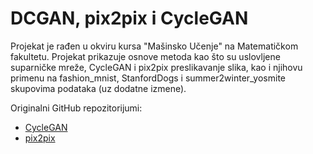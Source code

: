 # DCGAN, pix2pix i CycleGAN

Projekat je rađen u okviru kursa "Mašinsko Učenje" na Matematičkom fakultetu. 
Projekat prikazuje osnove metoda kao što su uslovljene suparničke mreže, CycleGAN i pix2pix preslikavanje slika, kao i njihovu primenu na fashion_mnist, StanfordDogs i summer2winter_yosmite skupovima podataka (uz dodatne izmene).

Originalni GitHub repozitorijumi:
-  [CycleGAN](https://github.com/junyanz/CycleGAN)
-  [pix2pix](https://github.com/phillipi/pix2pix)
